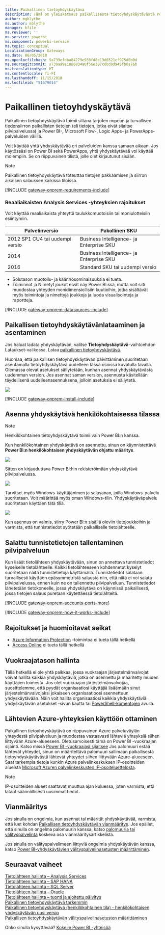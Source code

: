 ```yaml
---
title: Paikallinen tietoyhdyskäytävä
description: Tämä on yleiskatsaus paikallisesta tietoyhdyskäytävästä Power BI:lle. Voit käyttää tätä yhdyskäytävää DirectQueryn tietolähteiden kanssa. Voit käyttää myös tätä yhdyskäytävää päivittämään pilvipalvelun tietojoukkoja paikallisten tietojen kanssa.
author: mgblythe
ms.author: mblythe
manager: kfile
ms.reviewer: ''
ms.service: powerbi
ms.component: powerbi-service
ms.topic: conceptual
LocalizationGroup: Gateways
ms.date: 06/05/2018
ms.openlocfilehash: 9a739efdba84279e938fd8e13d6521cf975d0b9d
ms.sourcegitcommit: a739a99e1006834a0f56e387c0bd9d945fb8a76b
ms.translationtype: HT
ms.contentlocale: fi-FI
ms.lasthandoff: 11/15/2018
ms.locfileid: "51679014"
---
```

# <a name="on-premises-data-gateway"></a>Paikallinen tietoyhdyskäytävä

Paikallinen tietoyhdyskäytävä toimii siltana tarjoten nopean ja turvallisen tiedonsiirron paikallisten tietojen (eli tietojen, jotka eivät sijaitse pilvipalvelussa) ja Power BI-, Microsoft Flow-, Logic Apps- ja PowerApps-palveluiden välillä.

Voit käyttää yhtä yhdyskäytävää eri palveluiden kanssa samaan aikaan. Jos käytössäsi on Power BI sekä PowerApps, yhtä yhdyskäytävää voi käyttää molempiin. Se on riippuvainen tilistä, jolle olet kirjautunut sisään.

> [!NOTE]
> Paikallinen tietoyhdyskäytävä toteuttaa tietojen pakkaamisen ja siirron aikaisen salauksen kaikissa tiloissa.

<!-- Shared Requirements Include -->
[!INCLUDE [gateway-onprem-requirements-include](./includes/gateway-onprem-requirements-include.md)]

### <a name="limitations-of-analysis-services-live-connections"></a>Reaaliaikaisten Analysis Services -yhteyksien rajoitukset

Voit käyttää reaaliaikaista yhteyttä taulukkomuotoisiin tai moniulotteisiin esiintymiin.

| **Palvelinversio** | **Pakollinen SKU** |
| --- | --- |
| 2012 SP1 CU4 tai uudempi versio |Business Intelligence- ja Enterprise SKU |
| 2014 |Business Intelligence- ja Enterprise SKU |
| 2016 |Standard SKU tai uudempi versio |

* Solutason muotoilu- ja käännösominaisuuksia ei tueta.
* Toiminnot ja Nimetyt joukot eivät näy Power BI:ssä, mutta voit silti muodostaa yhteyden monidimensiollisiin kuutioihin, jotka sisältävät myös toimintoja ja nimettyjä joukkoja ja luoda visualisointeja ja raportteja.

<!-- Shared Install steps Include -->
[!INCLUDE [gateway-onprem-datasources-include](./includes/gateway-onprem-datasources-include.md)]

## <a name="download-and-install-the-on-premises-data-gateway"></a>Paikallisen tietoyhdyskäytävänlataaminen ja asentaminen

Jos haluat ladata yhdyskäytävän, valitse **Tietoyhdyskäytävä**-vaihtoehdon Lataukset-valikossa. Lataa [paikallinen tietoyhdyskäytävä](http://go.microsoft.com/fwlink/?LinkID=820925).

Huomaa, että paikallisen tietoyhdyskäytävän päivittäminen suoritetaan asentamalla tietoyhdyskäytävä uudelleen tässä osiossa kuvatulla tavalla. Olemassa olevat asetukset säilytetään, kunhan asennat yhdyskäytävästä uudemman version. Jos asennat saman version, asennusta käsitellään täydellisenä uudelleenasennuksena, jolloin asetuksia ei säilytetä.

![](media/service-gateway-onprem/powerbi-download-data-gateway.png)

<!-- Shared Install steps Include -->
[!INCLUDE [gateway-onprem-install-include](./includes/gateway-onprem-install-include.md)]

## <a name="install-the-gateway-in-personal-mode"></a>Asenna yhdyskäytävä henkilökohtaisessa tilassa

> [!NOTE]
> Henkilökohtainen tietoyhdyskäytävä toimii vain Power BI:n kanssa.

Kun henkilökohtainen yhdyskäytävä on asennettu, sinun on käynnistettävä **Power BI:n henkilökohtaisen yhdyskäytävän ohjattu määritys**.

![](media/service-gateway-onprem/personal-gateway-launch-configuration.png)

Sitten on kirjauduttava Power BI:hin rekisteröimään yhdyskäytävä pilvipalvelussa.

![](media/service-gateway-onprem/personal-gateway-signin.png)

Tarvitset myös Windows-käyttäjänimen ja salasanan, joilla Windows-palvelu suoritetaan. Voit määrittää myös oman Windows-tilin. Yhdyskäytäväpalvelu suoritetaan käyttäen tätä tiliä.

![](media/service-gateway-onprem/personal-gateway-windows-service.png)

Kun asennus on valmis, siirry Power BI:n sisällä oleviin tietojoukkoihin ja varmista, että tunnistetiedot syötetään paikalliselle tietolähteelle.

<a name="credentials"></a>

## <a name="storing-encrypted-credentials-in-the-cloud"></a>Salattu tunnistetietojen tallentaminen pilvipalveluun

Kun lisäät tietolähteen yhdyskäytävään, sinun on annettava tunnistetiedot kyseiselle tietolähteelle. Kaikki tietolähteeseen kohdennetut kyselyt suoritetaan näitä tunnistetietoja käyttämällä. Tunnistetiedot salataan turvallisesti käyttäen epäsymmetristä salausta niin, että niitä ei voi salata pilvipalvelussa, ennen kuin ne on tallennettu pilvipalveluun. Tunnistetiedot lähetetään tietokoneelle, jossa yhdyskäytävä on käynnissä paikallisesti, jossa tietojen salaus puretaan käytettäessä tietolähteitä.

<!-- Account and Port information -->
[!INCLUDE [gateway-onprem-accounts-ports-more](./includes/gateway-onprem-accounts-ports-more.md)]

<!-- How the gateway works -->
[!INCLUDE [gateway-onprem-how-it-works-include](./includes/gateway-onprem-how-it-works-include.md)]

## <a name="limitations-and-considerations"></a>Rajoitukset ja huomioitavat seikat

* [Azure Information Protection](https://docs.microsoft.com/microsoft-365/enterprise/protect-files-with-aip
) -toimintoa ei tueta tällä hetkellä
* [Access Online](https://products.office.com/en-us/access) ei tueta tällä hetkellä

## <a name="tenant-level-administration"></a>Vuokraajatason hallinta

Tällä hetkellä ei ole yhtä paikkaa, jossa vuokraajan järjestelmänvalvojat voivat hallita kaikkia yhdyskäytäviä, jotka on asennettu ja määritetty muiden käyttäjien toimesta.  Jos olet vuokraajan järjestelmänvalvojaa, suosittelemme, että pyydät organisaatiosi käyttäjiä lisäämään sinut järjestelmänvalvojaksi jokaiseen organisaatioosi asennettuun yhdyskäytävään. Näin voit hallita organisaatiosi kaikkia yhdyskäytäviä yhdyskäytävän asetukset -sivun kautta tai [PowerShell-komentojen](https://docs.microsoft.com/power-bi/service-gateway-high-availability-clusters#powershell-support-for-gateway-clusters) avulla. 

## <a name="enabling-outbound-azure-connections"></a>Lähtevien Azure-yhteyksien käyttöön ottaminen

Paikallinen tietoyhdyskäytävä on riippuvainen Azure palveluväylän yhteydestä pilvipalveluun ja muodostaa vastaavasti lähteviä yhteyksiä siihen liittyvään Azure-alueeseen. Oletusarvoisesti tämä on Power BI -vuokraajan sijainti. Katso missä [Power BI -vuokraajasi sijaitsee](https://powerbi.microsoft.com/en-us/documentation/powerbi-admin-where-is-my-tenant-located/)
Jos palomuuri estää lähtevät yhteydet, sinun on määritettävä palomuuri sallimaan paikallisesta tietoyhdyskäytävästä lähtevät yhteydet siihen liittyvään Azure-alueeseen. Saat tarkempia tietoja kunkin Azure palvelinkeskuksen IP-osoitteiden alueista [Microsoft Azuren palvelinkeskusten IP-osoiteluettelosta](https://www.microsoft.com/download/details.aspx?id=41653).
> [!NOTE]
> IP-osoitteiden alueet saattavat muuttua ajan kuluessa, joten varmista, että lataat säännöllisesti uusimmat tiedot. 

## <a name="troubleshooting"></a>Vianmääritys

Jos sinulla on ongelmia, kun asennat tai määrität yhdyskäytävää, varmista, että luet kohdan [Paikallisen tietoyhdyskäytävän vianmääritys](service-gateway-onprem-tshoot.md). Jos epäilet, että sinulla on ongelma palomuurin kanssa, katso [palomuuria tai välityspalvelinta](service-gateway-onprem-tshoot.md#firewall-or-proxy) koskeva osa vianmääritysartikkelista.

Jos sinulla on välityspalvelimeen liittyviä ongelmia yhdyskäytävän kanssa, katso [Power BI-yhdyskäytävien välityspalvelinasetusten määrittäminen](service-gateway-proxy.md).

## <a name="next-steps"></a>Seuraavat vaiheet

[Tietolähteen hallinta – Analysis Services](service-gateway-enterprise-manage-ssas.md)  
[Tietolähteen hallinta – SAP HANA](service-gateway-enterprise-manage-sap.md)  
[Tietolähteen hallinta – SQL Server](service-gateway-enterprise-manage-sql.md)  
[Tietolähteen hallinta – Oracle](service-gateway-onprem-manage-oracle.md)  
[Tietolähteen hallinta – tuonti ja ajoitettu päivitys](service-gateway-enterprise-manage-scheduled-refresh.md)  
[Paikallinen tietoyhdyskäytävä tarkemmin](service-gateway-onprem-indepth.md)  
[Paikallinen tietoyhdyskäytävä (henkilökohtainen tila) - henkilökohtaisen yhdyskäytävän uusi versio](service-gateway-personal-mode.md)  
[Paikallisen tietoyhdyskäytävän välityspalvelinasetusten määrittäminen](service-gateway-proxy.md)  

Onko sinulla kysyttävää? [Kokeile Power BI -yhteisöä](http://community.powerbi.com/)
